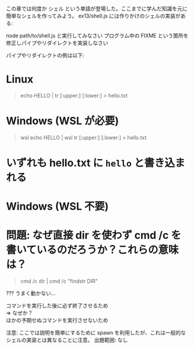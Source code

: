 この章では何度か シェル という単語が登場した。ここまでに学んだ知識を元に簡単なシェルを作ってみよう。
ex13/shell.js には作りかけのシェルの実装がある:

node path/to/shell.js と実行してみなさい
プログラム中の FIXME という箇所を修正しパイプやリダイレクトを実装しなさい

パイプやリダイレクトの例は以下:

# Linux

> echo HELLO | tr [:upper:] [:lower:] > hello.txt

# Windows (WSL が必要)

> wsl echo HELLO | wsl tr [:upper:] [:lower:] > hello.txt

# いずれも hello.txt に `hello` と書き込まれる

# Windows (WSL 不要)

# 問題: なぜ直接 dir を使わず cmd /c を書いているのだろうか？これらの意味は？

> cmd /c dir | cmd /c "findstr DIR"

???
うまく動かない…

コマンドを実行した後に必ず終了させるため  
⇒ なぜか？  
ほかの予期せぬコマンドを実行させないため

注意: ここでは説明を簡単にするために spawn を利用したが、これは一般的なシェルの実装とは異なることに注意。
出題範囲: なし
